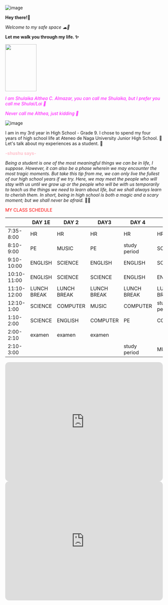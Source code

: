 ![image](https://i.pinimg.com/originals/b5/d5/78/b5d57815b449355dac7978970267632b.jpg)


**Hey there!👋**

*Welcome to my safe space ☁🍃*

**Let me walk you through my life. ✨**
  
  

<img src="https://i.pinimg.com/564x/05/f8/e2/05f8e2a1d64c1bf5569a8e1ce7c6eeb8.jpg" data-canonical-src="![image](https://user-images.githubusercontent.com/118333524/203303356-9e97e7a8-44a4-40fa-9856-643f40266946.png)
" width="100" height="150" />


<span style="color: magenta">*I am Shulaika Althea C. Almazar, you can call me Shulaika, but I prefer you call me Shulai/Lai 💐*</span>

<span style="color: magenta">*Never call me Althea, just kidding 🤭*</span>
  
  

![image](https://i.pinimg.com/originals/2e/16/5c/2e165c7520e1c75db5f00687e834677a.jpg)

I am in my 3rd year in High School - Grade 9. I chose to spend my four years of high school life at Ateneo de Naga University Junior High School. 🏫 Let's talk about my experiences as a student. 👧

**<span style="color: pink">-shushu says-</span>**

*Being a student is one of the most meaningful things we can be in life, I suppose. However, it can also be a phase wherein we may encounter the most tragic moments. But take this tip from me, we can only live the fullest of our high school years if we try. Here, we may meet the people who will stay with us until we grow up or the people who will be with us temporarily to teach us the things we need to learn about life, but we shall always learn to cherish them. In short, being in high school is both a magic and a scary moment; but we shall never be afraid.* 📖✨


<span style="color:red">MY CLASS SCHEDULE</span>

|         |<span style="color:">DAY 1E</span>| DAY 2| DAY3 | DAY 4| DAY 5| 
|---------|-----|------|------|------|------|
|7:35-8:00|  HR | HR   |  HR  |  HR  |  HR  |
|8:10-9:00|  PE |MUSIC |PE    |study period|SCIENCE|
|9:10-10:00|ENGLISH|SCIENCE|ENGLISH|ENGLISH|SCIENCE|
|10:10-11:00|ENGLISH|SCIENCE|SCIENCE|ENGLISH|ENGLISH|
|11:10-12:00|LUNCH BREAK|LUNCH BREAK|LUNCH BREAK|LUNCH BREAK|LUNCH BREAK|
|12:10-1:00|SCIENCE|COMPUTER|MUSIC|COMPUTER|study period|
|1:10-2:00|SCIENCE|ENGLISH|COMPUTER|PE|COMPUTER|
|2:00-2:10|examen|examen|examen| |   |
|2:10-3:00||||study period|MUSIC|

<iframe style="border-radius:12px" src="https://open.spotify.com/embed/artist/06HL4z0CvFAxyc27GXpf02?utm_source=generator" width="100%" height="380" frameBorder="0" allowfullscreen="" allow="autoplay; clipboard-write; encrypted-media; fullscreen; picture-in-picture" loading="lazy"></iframe>

<iframe style="border-radius:12px" src="https://open.spotify.com/embed/artist/6HvZYsbFfjnjFrWF950C9d?utm_source=generator" width="100%" height="380" frameBorder="0" allowfullscreen="" allow="autoplay; clipboard-write; encrypted-media; fullscreen; picture-in-picture" loading="lazy"></iframe>
